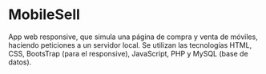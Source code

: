 # MobileSell
App web responsive, que simula una página de compra y venta de móviles, haciendo peticiones a un servidor local. Se utilizan las tecnologías HTML, CSS, BootsTrap (para el responsive), JavaScript, PHP y MySQL (base de datos).
